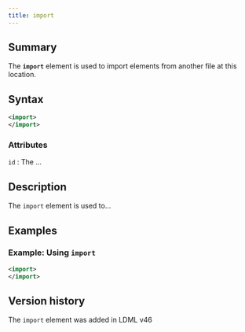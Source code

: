```yaml
---
title: import
---
```


## Summary

The **`import`** element is used to import elements from another file at this location.

## Syntax

```xml
<import>
</import>
```

### Attributes

`id`
:   The …

## Description

The `import` element is used to…

## Examples

### Example: Using `import`

```xml
<import>
</import>
```

## Version history

The `import` element was added in LDML v46

<!-- ## See also

- … -->
